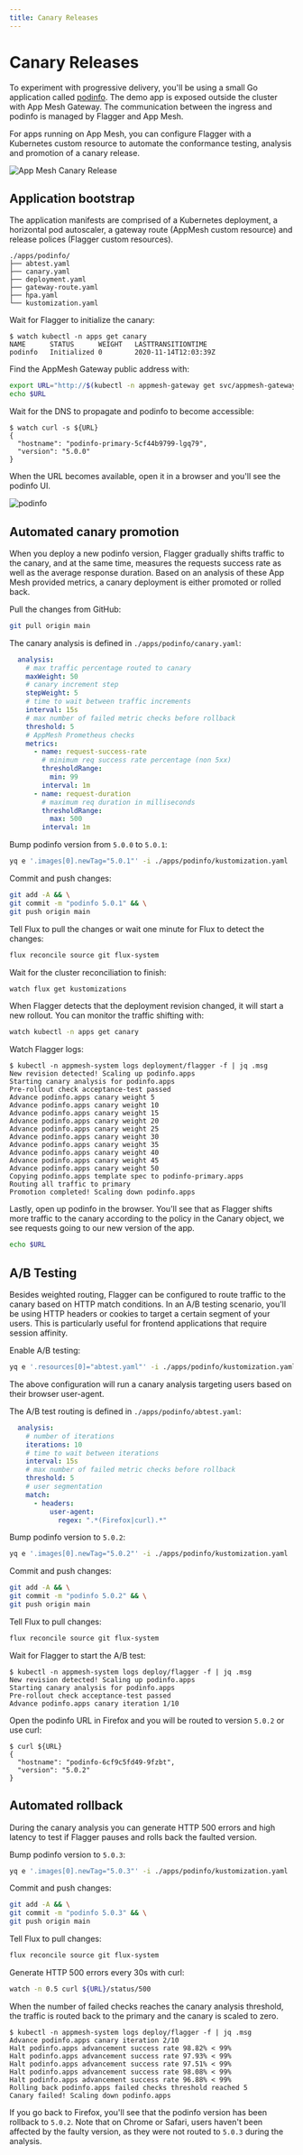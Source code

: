 ```yaml
---
title: Canary Releases
---
```


# Canary Releases

To experiment with progressive delivery, you'll be using a small Go application called
[podinfo](https://github.com/stefanprodan/podinfo).
The demo app is exposed outside the cluster with App Mesh Gateway.
The communication between the ingress and podinfo is managed by Flagger and App Mesh.

For apps running on App Mesh, you can configure Flagger with a Kubernetes custom resource
to automate the conformance testing, analysis and promotion of a canary release.

![App Mesh Canary Release](/gitops-appmesh-stack.png)


## Application bootstrap

The application manifests are comprised of a Kubernetes deployment, a horizontal pod autoscaler,
a gateway route (AppMesh custom resource) and release polices (Flagger custom resources).

```
./apps/podinfo/
├── abtest.yaml
├── canary.yaml
├── deployment.yaml
├── gateway-route.yaml
├── hpa.yaml
└── kustomization.yaml
```

Wait for Flagger to initialize the canary:

```console
$ watch kubectl -n apps get canary
NAME      STATUS      WEIGHT   LASTTRANSITIONTIME
podinfo   Initialized 0        2020-11-14T12:03:39Z
```

Find the AppMesh Gateway public address with:

```sh
export URL="http://$(kubectl -n appmesh-gateway get svc/appmesh-gateway -o jsonpath='{.status.loadBalancer.ingress[0].hostname}')"
echo $URL
```

Wait for the DNS to propagate and podinfo to become accessible:

```console
$ watch curl -s ${URL}
{
  "hostname": "podinfo-primary-5cf44b9799-lgq79",
  "version": "5.0.0"
}
```

When the URL becomes available, open it in a browser and you'll see the podinfo UI.

![podinfo](/podinfo-500.png)

## Automated canary promotion

When you deploy a new podinfo version, Flagger gradually shifts traffic to the canary,
and at the same time, measures the requests success rate as well as the average response duration.
Based on an analysis of these App Mesh provided metrics, a canary deployment is either promoted or rolled back.

Pull the changes from GitHub:

```sh
git pull origin main
```

The canary analysis is defined in `./apps/podinfo/canary.yaml`:

```yaml
  analysis:
    # max traffic percentage routed to canary
    maxWeight: 50
    # canary increment step
    stepWeight: 5
    # time to wait between traffic increments
    interval: 15s
    # max number of failed metric checks before rollback
    threshold: 5
    # AppMesh Prometheus checks
    metrics:
      - name: request-success-rate
        # minimum req success rate percentage (non 5xx)
        thresholdRange:
          min: 99
        interval: 1m
      - name: request-duration
        # maximum req duration in milliseconds
        thresholdRange:
          max: 500
        interval: 1m
```

Bump podinfo version from `5.0.0` to `5.0.1`:

```sh
yq e '.images[0].newTag="5.0.1"' -i ./apps/podinfo/kustomization.yaml
```

Commit and push changes:

```sh
git add -A && \
git commit -m "podinfo 5.0.1" && \
git push origin main
```

Tell Flux to pull the changes or wait one minute for Flux to detect the changes:

```sh
flux reconcile source git flux-system
```

Wait for the cluster reconciliation to finish:

```sh
watch flux get kustomizations
```

When Flagger detects that the deployment revision changed, it will start a new rollout.
You can monitor the traffic shifting with:

```sh
watch kubectl -n apps get canary
```

Watch Flagger logs:

```console
$ kubectl -n appmesh-system logs deployment/flagger -f | jq .msg
New revision detected! Scaling up podinfo.apps
Starting canary analysis for podinfo.apps
Pre-rollout check acceptance-test passed
Advance podinfo.apps canary weight 5
Advance podinfo.apps canary weight 10
Advance podinfo.apps canary weight 15
Advance podinfo.apps canary weight 20
Advance podinfo.apps canary weight 25
Advance podinfo.apps canary weight 30
Advance podinfo.apps canary weight 35
Advance podinfo.apps canary weight 40
Advance podinfo.apps canary weight 45
Advance podinfo.apps canary weight 50
Copying podinfo.apps template spec to podinfo-primary.apps
Routing all traffic to primary
Promotion completed! Scaling down podinfo.apps
```

Lastly, open up podinfo in the browser. You'll see that as Flagger shifts more traffic
to the canary according to the policy in the Canary object,
we see requests going to our new version of the app.
```sh
echo $URL
```

## A/B Testing

Besides weighted routing, Flagger can be configured to route traffic to the canary based on HTTP match conditions.
In an A/B testing scenario, you'll be using HTTP headers or cookies to target a certain segment of your users.
This is particularly useful for frontend applications that require session affinity.

Enable A/B testing:

```sh
yq e '.resources[0]="abtest.yaml"' -i ./apps/podinfo/kustomization.yaml
```

The above configuration will run a canary analysis targeting users based on their browser user-agent.

The A/B test routing is defined in `./apps/podinfo/abtest.yaml`:

```yaml
  analysis:
    # number of iterations
    iterations: 10
    # time to wait between iterations
    interval: 15s
    # max number of failed metric checks before rollback
    threshold: 5
    # user segmentation
    match:
      - headers:
          user-agent:
            regex: ".*(Firefox|curl).*"
```

Bump podinfo version to `5.0.2`:

```sh
yq e '.images[0].newTag="5.0.2"' -i ./apps/podinfo/kustomization.yaml
```

Commit and push changes:

```sh
git add -A && \
git commit -m "podinfo 5.0.2" && \
git push origin main
```

Tell Flux to pull changes:

```sh
flux reconcile source git flux-system
```

Wait for Flagger to start the A/B test:

```console
$ kubectl -n appmesh-system logs deploy/flagger -f | jq .msg
New revision detected! Scaling up podinfo.apps
Starting canary analysis for podinfo.apps
Pre-rollout check acceptance-test passed
Advance podinfo.apps canary iteration 1/10
```

Open the podinfo URL in Firefox and you will be routed to version `5.0.2` or use curl:

```console
$ curl ${URL}
{
  "hostname": "podinfo-6cf9c5fd49-9fzbt",
  "version": "5.0.2"
}
```

## Automated rollback

During the canary analysis you can generate HTTP 500 errors and high latency
to test if Flagger pauses and rolls back the faulted version.

Bump podinfo version to `5.0.3`:

```sh
yq e '.images[0].newTag="5.0.3"' -i ./apps/podinfo/kustomization.yaml
```

Commit and push changes:

```sh
git add -A && \
git commit -m "podinfo 5.0.3" && \
git push origin main
```

Tell Flux to pull changes:

```sh
flux reconcile source git flux-system
```

Generate HTTP 500 errors every 30s with curl:

```sh
watch -n 0.5 curl ${URL}/status/500
```

When the number of failed checks reaches the canary analysis threshold,
the traffic is routed back to the primary and the canary is scaled to zero.

```console
$ kubectl -n appmesh-system logs deploy/flagger -f | jq .msg
Advance podinfo.apps canary iteration 2/10
Halt podinfo.apps advancement success rate 98.82% < 99%
Halt podinfo.apps advancement success rate 97.93% < 99%
Halt podinfo.apps advancement success rate 97.51% < 99%
Halt podinfo.apps advancement success rate 98.08% < 99%
Halt podinfo.apps advancement success rate 96.88% < 99%
Rolling back podinfo.apps failed checks threshold reached 5
Canary failed! Scaling down podinfo.apps
```

If you go back to Firefox, you'll see that the podinfo version has been rollback to `5.0.2`.
Note that on Chrome or Safari, users haven't been affected by the faulty version,
as they were not routed to `5.0.3` during the analysis.
